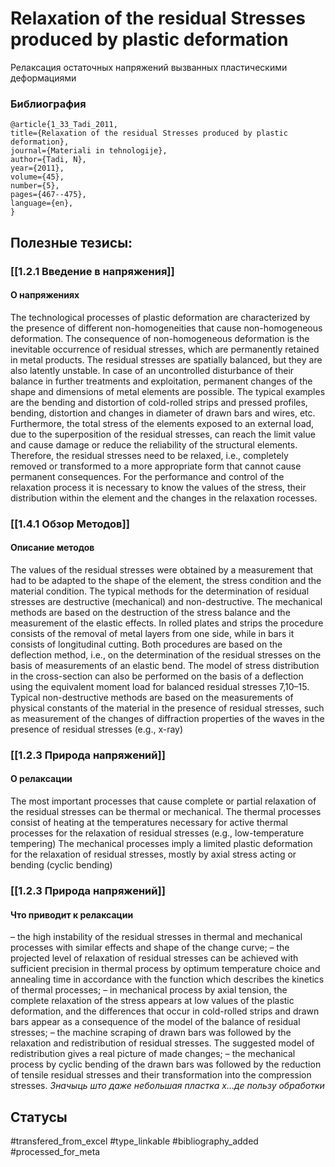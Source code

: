 # Relaxation of the residual Stresses produced by plastic deformation

Релаксация остаточных напряжений вызванных пластическими деформациями

### Библиография
```
@article{1_33_Tadi_2011,
title={Relaxation of the residual Stresses produced by plastic deformation},
journal={Materiali in tehnologije},
author={Tadi, N},
year={2011},
volume={45},
number={5},
pages={467--475},
language={en},
}
```

## Полезные тезисы:
### [[1.2.1 Введение в напряжения]]
####  О напряжениях
The technological processes of plastic deformation are characterized by the presence of different non-homogeneities that cause non-homogeneous deformation. The consequence of non-homogeneous deformation is the inevitable occurrence of residual stresses, which are permanently retained in metal products. The residual stresses are spatially balanced, but they are also latently unstable. In case of an uncontrolled disturbance of their balance in further treatments and exploitation, permanent changes of the shape and dimensions of metal elements are possible. The typical examples are the bending and distortion of cold-rolled strips and pressed profiles, bending, distortion and changes in diameter of drawn bars and wires, etc. Furthermore, the total stress of the elements exposed to an external load, due to the superposition of the residual stresses, can reach the limit value and cause damage or reduce the reliability of the structural elements. Therefore, the residual stresses need to be relaxed, i.e., completely removed or
transformed to a more appropriate form that cannot cause permanent consequences. For the performance and control of the relaxation process it is necessary to know the values of the stress, their distribution within the element and the changes in the relaxation  rocesses.

### [[1.4.1 Обзор Методов]]
#### Описание методов
The values of the residual stresses were obtained by a measurement that had to be adapted to the shape of the element, the stress condition and the material condition.
The typical methods for the determination of residual stresses are destructive (mechanical) and non-destructive. The mechanical methods are based on the
destruction of the stress balance and the measurement of the elastic effects. In rolled plates and strips the procedure consists of the removal of metal layers from
one side, while in bars it consists of longitudinal cutting. Both procedures are based on the deflection method, i.e., on the determination of the residual stresses on the basis of measurements of an elastic bend. The model of stress distribution in the cross-section
can also be performed on the basis of a deflection using the equivalent moment load for balanced residual stresses 7,10–15. Typical non-destructive methods are based
on the measurements of physical constants of the material in the presence of residual stresses, such as measurement of the changes of diffraction properties of the waves in the presence of residual stresses (e.g., x-ray)

### [[1.2.3 Природа напряжений]]
#### О релаксации
The most important processes that cause complete or partial relaxation of the residual stresses can be thermal or mechanical. The thermal processes consist of heating at the temperatures necessary for active thermal processes for the relaxation of residual stresses (e.g., low-temperature tempering) The mechanical processes imply a limited plastic deformation for the relaxation of residual stresses, mostly by axial stress acting or bending (cyclic bending)

### [[1.2.3 Природа напряжений]]
#### Что приводит к релаксации
– the high instability of the residual stresses in thermal and mechanical processes with similar effects and shape of the change curve;
– the projected level of relaxation of residual stresses can be achieved with sufficient precision in thermal process by optimum temperature choice and annealing time in accordance with the function which describes the kinetics of thermal processes;
– in mechanical process by axial tension, the complete relaxation of the stress appears at low values of the plastic deformation, and the differences that occur in cold-rolled strips and drawn bars appear as a consequence of the model of the balance of residual stresses;
– the machine scraping of drawn bars was followed by the relaxation and redistribution of residual stresses. The suggested model of redistribution gives a real picture of made changes;
– the mechanical process by cyclic bending of the drawn bars was followed by the reduction of tensile residual stresses and their transformation into the compression stresses.
_Значыць што даже небольшая пластка х...де пользу обработки_


## Статусы
#transfered_from_excel 
#type_linkable 
#bibliography_added
#processed_for_meta
